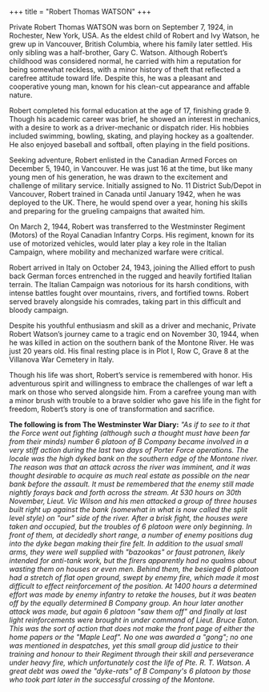 +++
title = "Robert Thomas WATSON"
+++

Private Robert Thomas WATSON was born on September 7, 1924, in Rochester, New York, USA. As the eldest child of Robert and Ivy Watson, he grew up in Vancouver, British Columbia, where his family later settled. His only sibling was a half-brother, Gary C. Watson. Although Robert’s childhood was considered normal, he carried with him a reputation for being somewhat reckless, with a minor history of theft that reflected a carefree attitude toward life. Despite this, he was a pleasant and cooperative young man, known for his clean-cut appearance and affable nature.

Robert completed his formal education at the age of 17, finishing grade 9. Though his academic career was brief, he showed an interest in mechanics, with a desire to work as a driver-mechanic or dispatch rider. His hobbies included swimming, bowling, skating, and playing hockey as a goaltender. He also enjoyed baseball and softball, often playing in the field positions.

Seeking adventure, Robert enlisted in the Canadian Armed Forces on December 5, 1940, in Vancouver. He was just 16 at the time, but like many young men of his generation, he was drawn to the excitement and challenge of military service. Initially assigned to No. 11 District Sub/Depot in Vancouver, Robert trained in Canada until January 1942, when he was deployed to the UK. There, he would spend over a year, honing his skills and preparing for the grueling campaigns that awaited him.

On March 2, 1944, Robert was transferred to the Westminster Regiment (Motors) of the Royal Canadian Infantry Corps. His regiment, known for its use of motorized vehicles, would later play a key role in the Italian Campaign, where mobility and mechanized warfare were critical.

Robert arrived in Italy on October 24, 1943, joining the Allied effort to push back German forces entrenched in the rugged and heavily fortified Italian terrain. The Italian Campaign was notorious for its harsh conditions, with intense battles fought over mountains, rivers, and fortified towns. Robert served bravely alongside his comrades, taking part in this difficult and bloody campaign.

Despite his youthful enthusiasm and skill as a driver and mechanic, Private Robert Watson’s journey came to a tragic end on November 30, 1944, when he was killed in action on the southern bank of the Montone River. He was just 20 years old. His final resting place is in Plot I, Row C, Grave 8 at the Villanova War Cemetery in Italy.

Though his life was short, Robert’s service is remembered with honor. His adventurous spirit and willingness to embrace the challenges of war left a mark on those who served alongside him. From a carefree young man with a minor brush with trouble to a brave soldier who gave his life in the fight for freedom, Robert’s story is one of transformation and sacrifice.

**The following is from The Westminster War Diary:**
*"As if to see to it that the Force went out fighting (although such a thought must have been far from their minds) number 6 platoon of B Company became involved in a very stiff action during the last two days of Porter Force operations. The locale was the high dyked bank on the southern edge of the Montone river. The reason was that an attack across the river was imminent, and it was thought desirable to acquire as much real estate as possible on the near bank before the assault. It must be remembered that the enemy still made nightly forays back and forth across the stream. At 530 hours on 30th November, Lieut. Vic Wilson and his men attacked a group of three houses built right up against the bank (somewhat in what is now called the split level style) on "our" side of the river. After a brisk fight, the houses were taken and occupied, but the troubles of 6 platoon were only beginning. In front of them, at decidedly short range, a number of enemy positions dug into the dyke began making their fire felt. In addition to the usual small arms, they were well supplied with "bazookas" or faust patronen, likely intended for anti-tank work, but the firers apparently had no qualms about wasting them on houses or even men. Behind them, the besieged 6 platoon had a stretch of flat open ground, swept by enemy fire, which made it most difficult to effect reinforcement of the position. At 1400 hours a determined effort was made by enemy infantry to retake the houses, but it was beaten off by the equally determined B Company group. An hour later another attack was made, but again 6 platoon "saw them off" and finally at last light reinforcements were brought in under command of Lieut. Bruce  Eaton. 
This was the sort of action that does not make the front page of either the home papers or the "Maple Leaf". No one was awarded a "gong"; no one was mentioned in despatches, yet this small group did justice to their training and honour to their Regiment through their skill and perseverance under heavy fire, which unfortunately cost the life of Pte. R. T. Watson. A great debt was owed the "dyke-rats" of B Company's 6 platoon by those who took part later in the successful crossing of the Montone.*

